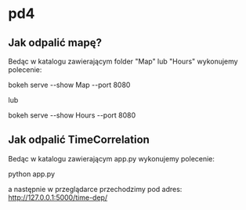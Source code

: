 # pd4
## Jak odpalić mapę?

Bedąc w katalogu zawierającym folder "Map" lub "Hours" wykonujemy polecenie:

bokeh serve --show Map --port 8080

lub

bokeh serve --show Hours --port 8080

## Jak odpalić TimeCorrelation

Bedąc w katalogu zawierającym app.py wykonujemy polecenie:

python app.py

a następnie w przeglądarce przechodzimy pod adres:
http://127.0.0.1:5000/time-dep/
